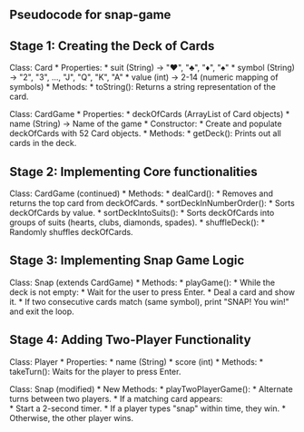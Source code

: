 ## Pseudocode for snap-game

## Stage 1: Creating the Deck of Cards

Class: Card
     * Properties:
         * suit (String) → "♥", "♣", "♦", "♠" 
         * symbol (String) → "2", "3", ..., "J", "Q", "K", "A"
         * value (int) → 2-14 (numeric mapping of symbols)
     * Methods:
         * toString(): Returns a string representation of the card.

Class: CardGame
     * Properties:
         * deckOfCards (ArrayList of Card objects)
         * name (String) → Name of the game
     * Constructor:
         * Create and populate deckOfCards with 52 Card objects.
     * Methods:
         * getDeck(): Prints out all cards in the deck.


## Stage 2: Implementing Core functionalities

Class: CardGame (continued)
     * Methods:
         * dealCard():
              * Removes and returns the top card from deckOfCards.
         * sortDeckInNumberOrder():
              * Sorts deckOfCards by value.
         * sortDeckIntoSuits():
              * Sorts deckOfCards into groups of suits (hearts, clubs, diamonds, spades).
         * shuffleDeck():
              * Randomly shuffles deckOfCards.


## Stage 3: Implementing Snap Game Logic

Class: Snap (extends CardGame)
     * Methods:
         * playGame():
              * While the deck is not empty:
                   * Wait for the user to press Enter.
                   * Deal a card and show it.
                   * If two consecutive cards match (same symbol), print "SNAP! You win!" and exit the loop.


## Stage 4: Adding Two-Player Functionality

Class: Player
     * Properties:
         * name (String)
         * score (int)
     * Methods:
         * takeTurn(): Waits for the player to press Enter.

Class: Snap (modified)
     * New Methods:
         * playTwoPlayerGame():
              * Alternate turns between two players.
              * If a matching card appears:   
                  * Start a 2-second timer.
                  * If a player types "snap" within time, they win.
                  * Otherwise, the other player wins.

